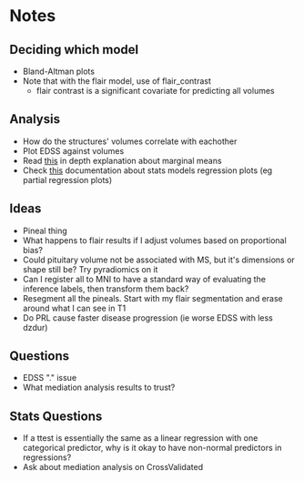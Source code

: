 # Notes

## Deciding which model

- Bland-Altman plots
- Note that with the flair model, use of flair_contrast
  - flair contrast is a significant covariate for predicting all volumes

## Analysis

- How do the structures' volumes correlate with eachother
- Plot EDSS against volumes
- Read [this](https://www.andrewheiss.com/blog/2022/05/20/marginalia/) in depth explanation about marginal means
- Check [this](https://www.statsmodels.org/dev/examples/notebooks/generated/plots_boxplots.html) documentation about stats models regression plots (eg partial regression plots)

## Ideas

- Pineal thing
- What happens to flair results if I adjust volumes based on proportional bias?
- Could pituitary volume not be associated with MS, but it's dimensions or shape still be? Try pyradiomics on it
- Can I register all to MNI to have a standard way of evaluating the inference labels, then transform them back?
- Resegment all the pineals. Start with my flair segmentation and erase around what I can see in T1
- Do PRL cause faster disease progression (ie worse EDSS with less dzdur)

## Questions

- EDSS "." issue
- What mediation analysis results to trust?

## Stats Questions

- If a ttest is essentially the same as a linear regression with one categorical predictor, why is it okay to have non-normal predictors in regressions?
- Ask about mediation analysis on CrossValidated
